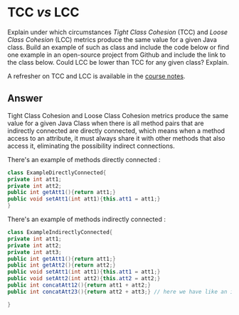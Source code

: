 # TCC *vs* LCC

Explain under which circumstances *Tight Class Cohesion* (TCC) and *Loose Class Cohesion* (LCC) metrics produce the same value for a given Java class. Build an example of such as class and include the code below or find one example in an open-source project from Github and include the link to the class below. Could LCC be lower than TCC for any given class? Explain.

A refresher on TCC and LCC is available in the [course notes](https://oscarlvp.github.io/vandv-classes/#cohesion-graph).

## Answer
Tight Class Cohesion and Loose Class Cohesion metrics produce the same value for a given Java Class when  there is all method pairs that are indirectly connected are directly connected, which means when a method access to an attribute, it must always share it  with other methods that also access it, eliminating  the possibility indirect connections.

There's an example of methods directly connected : 

```Java
class ExampleDirectlyConnected{  
private int att1;
private int att2;
public int getAtt1(){return att1;}
public void setAtt1(int att1){this.att1 = att1;}
}
```
There's an example of methods indirectly connected :   


```Java
class ExampleIndirectlyConnected{
private int att1;
private int att2;
private int att3;
public int getAtt1(){return att1;}
public int getAtt2(){return att2;}
public void setAtt1(int att1){this.att1 = att1;}
public void setAtt2(int att2){this.att2 = att2;}
public int concatAtt12(){return att1 + att2;}
public int concatAtt23(){return att2 + att3;} // here we have like an indirect connection with concatAtt12() because both of them use att2 so they are indirectly connected because of them share the methods of the attribute att2

}
```


